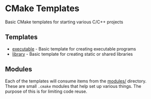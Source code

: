 # CMake Templates

Basic CMake templates for starting various C/C++ projects

## Templates
- [executable](executable) - Basic template for creating executable programs
- [library](library) - Basic template for creating static or shared libraries

## Modules
Each of the templates will consume items from the [modules/](modules) directory. These are
small `.cmake` modules that help set up various things. The purpose of this is for limiting 
code reuse.
